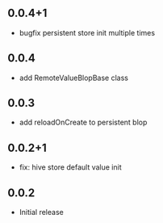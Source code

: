 ## 0.0.4+1
* bugfix persistent store init multiple times
## 0.0.4
* add RemoteValueBlopBase class
## 0.0.3
* add reloadOnCreate to persistent blop

## 0.0.2+1
* fix: hive store default value init

## 0.0.2
* Initial release

